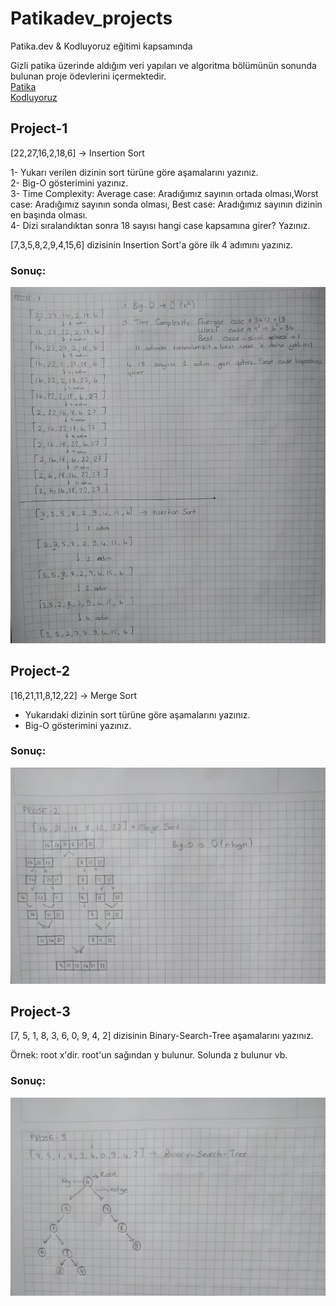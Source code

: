 # Patikadev_projects
Patika.dev &amp; Kodluyoruz eğitimi kapsamında

Gizli patika üzerinde aldığım veri yapıları ve algoritma bölümünün sonunda bulunan proje ödevlerini içermektedir.<br>
[Patika](www.patika.dev)<br>
[Kodluyoruz](https://kodluyoruz.org/tr/kodluyoruz/)

## Project-1

[22,27,16,2,18,6] -> Insertion Sort

1- Yukarı verilen dizinin sort türüne göre aşamalarını yazınız.<br>
2- Big-O gösterimini yazınız.<br>
3- Time Complexity: Average case: Aradığımız sayının ortada olması,Worst case: Aradığımız sayının sonda olması, Best case: Aradığımız sayının dizinin en başında olması.<br>
4- Dizi sıralandıktan sonra 18 sayısı hangi case kapsamına girer? Yazınız.

[7,3,5,8,2,9,4,15,6] dizisinin Insertion Sort'a göre ilk 4 adımını yazınız.

### Sonuç:
![Project-1](Project_img/InsertionSort.jpeg)

## Project-2

[16,21,11,8,12,22] -> Merge Sort

- Yukarıdaki dizinin sort türüne göre aşamalarını yazınız. <br>
- Big-O gösterimini yazınız.

### Sonuç:
![Project-2](Project_img/MergeSort.jpeg)

## Project-3

[7, 5, 1, 8, 3, 6, 0, 9, 4, 2] dizisinin Binary-Search-Tree aşamalarını yazınız.

Örnek: root x'dir. root'un sağından y bulunur. Solunda z bulunur vb.

### Sonuç:
![Project-1](Project_img/BinarySearchTree.jpeg)